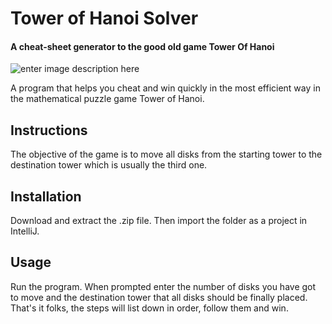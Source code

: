 # Tower of Hanoi Solver

#### A cheat-sheet generator to the good old game Tower Of Hanoi

![enter image description here](https://lh3.googleusercontent.com/2PFvzEtp1zLQHtWUZRuh8RtlbU5NEcP2fJWw-fGt6-EvVyjRYOu_AYHjhN7oi834g-UhQimyvg4)


A program that helps you cheat and win quickly in the most efficient way in the mathematical puzzle game Tower of Hanoi.

## Instructions

The objective of the game is to move all disks from the starting tower to the destination tower which is usually the third one.

## Installation

Download and extract the .zip file. Then import the folder as a project in IntelliJ.

## Usage

Run the program. When prompted enter the number of disks you have got to move and the destination tower that all disks should be finally placed. That's it folks, the steps will list down in order, follow them and win.


